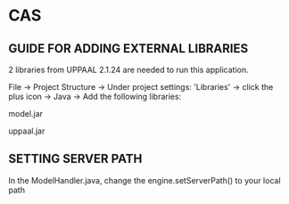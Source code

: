 # CAS #

## GUIDE FOR ADDING EXTERNAL LIBRARIES ##

2 libraries from UPPAAL 2.1.24 are needed to run this application.

File -> Project Structure -> Under project settings: 'Libraries' -> click the plus icon -> Java -> Add the following libraries:

model.jar 

uppaal.jar

## SETTING SERVER PATH ##
In the ModelHandler.java, change the engine.setServerPath() to your local path
